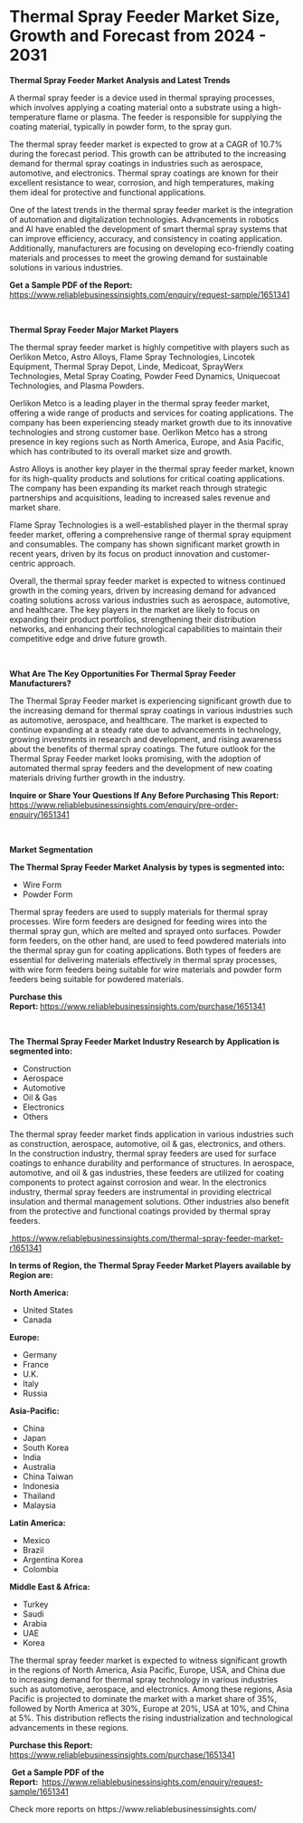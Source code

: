 <p><h1>Thermal Spray Feeder Market Size, Growth and Forecast from 2024 - 2031</h1></p><p><strong>Thermal Spray Feeder Market Analysis and Latest Trends</strong></p>
<p><p>A thermal spray feeder is a device used in thermal spraying processes, which involves applying a coating material onto a substrate using a high-temperature flame or plasma. The feeder is responsible for supplying the coating material, typically in powder form, to the spray gun.</p><p>The thermal spray feeder market is expected to grow at a CAGR of 10.7% during the forecast period. This growth can be attributed to the increasing demand for thermal spray coatings in industries such as aerospace, automotive, and electronics. Thermal spray coatings are known for their excellent resistance to wear, corrosion, and high temperatures, making them ideal for protective and functional applications.</p><p>One of the latest trends in the thermal spray feeder market is the integration of automation and digitalization technologies. Advancements in robotics and AI have enabled the development of smart thermal spray systems that can improve efficiency, accuracy, and consistency in coating application. Additionally, manufacturers are focusing on developing eco-friendly coating materials and processes to meet the growing demand for sustainable solutions in various industries.</p></p>
<p><strong>Get a Sample PDF of the Report:&nbsp;</strong> <a href="https://www.reliablebusinessinsights.com/enquiry/request-sample/1651341">https://www.reliablebusinessinsights.com/enquiry/request-sample/1651341</a></p>
<p>&nbsp;</p>
<p><strong>Thermal Spray Feeder Major Market Players</strong></p>
<p><p>The thermal spray feeder market is highly competitive with players such as Oerlikon Metco, Astro Alloys, Flame Spray Technologies, Lincotek Equipment, Thermal Spray Depot, Linde, Medicoat, SprayWerx Technologies, Metal Spray Coating, Powder Feed Dynamics, Uniquecoat Technologies, and Plasma Powders.</p><p>Oerlikon Metco is a leading player in the thermal spray feeder market, offering a wide range of products and services for coating applications. The company has been experiencing steady market growth due to its innovative technologies and strong customer base. Oerlikon Metco has a strong presence in key regions such as North America, Europe, and Asia Pacific, which has contributed to its overall market size and growth.</p><p>Astro Alloys is another key player in the thermal spray feeder market, known for its high-quality products and solutions for critical coating applications. The company has been expanding its market reach through strategic partnerships and acquisitions, leading to increased sales revenue and market share.</p><p>Flame Spray Technologies is a well-established player in the thermal spray feeder market, offering a comprehensive range of thermal spray equipment and consumables. The company has shown significant market growth in recent years, driven by its focus on product innovation and customer-centric approach.</p><p>Overall, the thermal spray feeder market is expected to witness continued growth in the coming years, driven by increasing demand for advanced coating solutions across various industries such as aerospace, automotive, and healthcare. The key players in the market are likely to focus on expanding their product portfolios, strengthening their distribution networks, and enhancing their technological capabilities to maintain their competitive edge and drive future growth.</p></p>
<p>&nbsp;</p>
<p><strong>What Are The Key Opportunities For Thermal Spray Feeder Manufacturers?</strong></p>
<p><p>The Thermal Spray Feeder market is experiencing significant growth due to the increasing demand for thermal spray coatings in various industries such as automotive, aerospace, and healthcare. The market is expected to continue expanding at a steady rate due to advancements in technology, growing investments in research and development, and rising awareness about the benefits of thermal spray coatings. The future outlook for the Thermal Spray Feeder market looks promising, with the adoption of automated thermal spray feeders and the development of new coating materials driving further growth in the industry.</p></p>
<p><strong>Inquire or Share Your Questions If Any Before Purchasing This Report:</strong> <a href="https://www.reliablebusinessinsights.com/enquiry/pre-order-enquiry/1651341">https://www.reliablebusinessinsights.com/enquiry/pre-order-enquiry/1651341</a></p>
<p>&nbsp;</p>
<p><strong>Market Segmentation</strong></p>
<p><strong>The Thermal Spray Feeder Market Analysis by types is segmented into:</strong></p>
<p><ul><li>Wire Form</li><li>Powder Form</li></ul></p>
<p><p>Thermal spray feeders are used to supply materials for thermal spray processes. Wire form feeders are designed for feeding wires into the thermal spray gun, which are melted and sprayed onto surfaces. Powder form feeders, on the other hand, are used to feed powdered materials into the thermal spray gun for coating applications. Both types of feeders are essential for delivering materials effectively in thermal spray processes, with wire form feeders being suitable for wire materials and powder form feeders being suitable for powdered materials.</p></p>
<p><strong>Purchase this Report:&nbsp;</strong><a href="https://www.reliablebusinessinsights.com/purchase/1651341">https://www.reliablebusinessinsights.com/purchase/1651341</a></p>
<p>&nbsp;</p>
<p><strong>The Thermal Spray Feeder Market Industry Research by Application is segmented into:</strong></p>
<p><ul><li>Construction</li><li>Aerospace</li><li>Automotive</li><li>Oil & Gas</li><li>Electronics</li><li>Others</li></ul></p>
<p><p>The thermal spray feeder market finds application in various industries such as construction, aerospace, automotive, oil & gas, electronics, and others. In the construction industry, thermal spray feeders are used for surface coatings to enhance durability and performance of structures. In aerospace, automotive, and oil & gas industries, these feeders are utilized for coating components to protect against corrosion and wear. In the electronics industry, thermal spray feeders are instrumental in providing electrical insulation and thermal management solutions. Other industries also benefit from the protective and functional coatings provided by thermal spray feeders.</p></p>
<p><a href="https://www.reliablebusinessinsights.com/thermal-spray-feeder-market-r1651341">&nbsp;https://www.reliablebusinessinsights.com/thermal-spray-feeder-market-r1651341</a></p>
<p><strong>In terms of Region, the Thermal Spray Feeder Market Players available by Region are:</strong></p>
<p>
    <p> <strong> North America: </strong>
        <ul>
            <li>United States</li>
            <li>Canada</li>
        </ul>
        </p> 
    <p> <strong> Europe: </strong>
        <ul>
            <li>Germany</li>
            <li>France</li>
            <li>U.K.</li>
            <li>Italy</li>
            <li>Russia</li>
        </ul>
        </p> 
    <p> <strong> Asia-Pacific: </strong>
        <ul>
            <li>China</li>
            <li>Japan</li>
            <li>South Korea</li>
            <li>India</li>
            <li>Australia</li>
            <li>China Taiwan</li>
            <li>Indonesia</li>
            <li>Thailand</li>
            <li>Malaysia</li>
        </ul>
        </p> 
    <p> <strong> Latin America: </strong>
        <ul>
            <li>Mexico</li>
            <li>Brazil</li>
            <li>Argentina Korea</li>
            <li>Colombia</li>
        </ul>
        </p> 
    <p> <strong> Middle East & Africa: </strong>
        <ul>
            <li>Turkey</li>
            <li>Saudi</li>
            <li>Arabia</li>
            <li>UAE</li>
            <li>Korea</li>
        </ul>
    </p>
    </p>
<p><p>The thermal spray feeder market is expected to witness significant growth in the regions of North America, Asia Pacific, Europe, USA, and China due to increasing demand for thermal spray technology in various industries such as automotive, aerospace, and electronics. Among these regions, Asia Pacific is projected to dominate the market with a market share of 35%, followed by North America at 30%, Europe at 20%, USA at 10%, and China at 5%. This distribution reflects the rising industrialization and technological advancements in these regions.</p></p>
<p><strong>Purchase this Report: </strong><a href="https://www.reliablebusinessinsights.com/purchase/1651341">https://www.reliablebusinessinsights.com/purchase/1651341</a></p>
<p>&nbsp;<strong>Get a Sample PDF of the Report:&nbsp;&nbsp;</strong><a href="https://www.reliablebusinessinsights.com/enquiry/request-sample/1651341">https://www.reliablebusinessinsights.com/enquiry/request-sample/1651341</a></p>
<p><strong></strong></p>
<p>Check more reports on https://www.reliablebusinessinsights.com/</p>